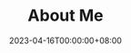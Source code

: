 ---
title: "About Me"
date: 2023-04-16T00:00:00+08:00
type: posts
draft: true
description: "About Me"

hiddenFromHomePage: true
hiddenFromSearch: true
lightgallery: true
comment:
  enable: false
---